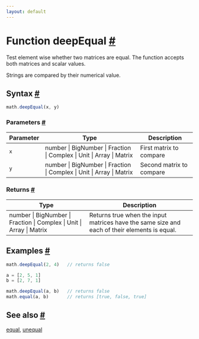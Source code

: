```yaml
---
layout: default
---
```


<!-- Note: This file is automatically generated from source code comments. Changes made in this file will be overridden. -->

<h1 id="function-deepequal">Function deepEqual <a href="#function-deepequal" title="Permalink">#</a></h1>

Test element wise whether two matrices are equal.
The function accepts both matrices and scalar values.

Strings are compared by their numerical value.


<h2 id="syntax">Syntax <a href="#syntax" title="Permalink">#</a></h2>

```js
math.deepEqual(x, y)
```

<h3 id="parameters">Parameters <a href="#parameters" title="Permalink">#</a></h3>

Parameter | Type | Description
--------- | ---- | -----------
`x` | number &#124; BigNumber &#124; Fraction &#124; Complex &#124; Unit &#124; Array &#124; Matrix | First matrix to compare
`y` | number &#124; BigNumber &#124; Fraction &#124; Complex &#124; Unit &#124; Array &#124; Matrix | Second matrix to compare

<h3 id="returns">Returns <a href="#returns" title="Permalink">#</a></h3>

Type | Description
---- | -----------
number &#124; BigNumber &#124; Fraction &#124; Complex &#124; Unit &#124; Array &#124; Matrix |  Returns true when the input matrices have the same size and each of their elements is equal.


<h2 id="examples">Examples <a href="#examples" title="Permalink">#</a></h2>

```js
math.deepEqual(2, 4)   // returns false

a = [2, 5, 1]
b = [2, 7, 1]

math.deepEqual(a, b)   // returns false
math.equal(a, b)       // returns [true, false, true]
```


<h2 id="see-also">See also <a href="#see-also" title="Permalink">#</a></h2>

[equal](equal.html),
[unequal](unequal.html)
